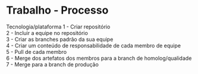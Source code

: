 # Trabalho - Processo 
Tecnologia/plataforma
1 - Criar repositório<br/>
2 - Incluir a equipe no repositório<br/>
3 - Criar as branches padrão da sua equipe<br/>
4 - Criar um conteúdo de responsabilidade de cada membro de equipe<br/>
5 - Pull de cada membro<br/>
6 - Merge dos artefatos dos membros para a branch de homolog/qualidade<br/>
7 - Merge para a branch de produção<br/>

